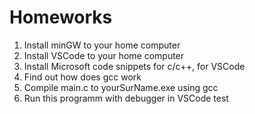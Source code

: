 # Homeworks

1. Install minGW to your home computer
1. Install VSCode to your home computer
1. Install Microsoft code snippets for c/c++, for VSCode
1. Find out how does gcc work
1. Compile main.c to yourSurName.exe using gcc
1. Run this programm with debugger in VSCode
test